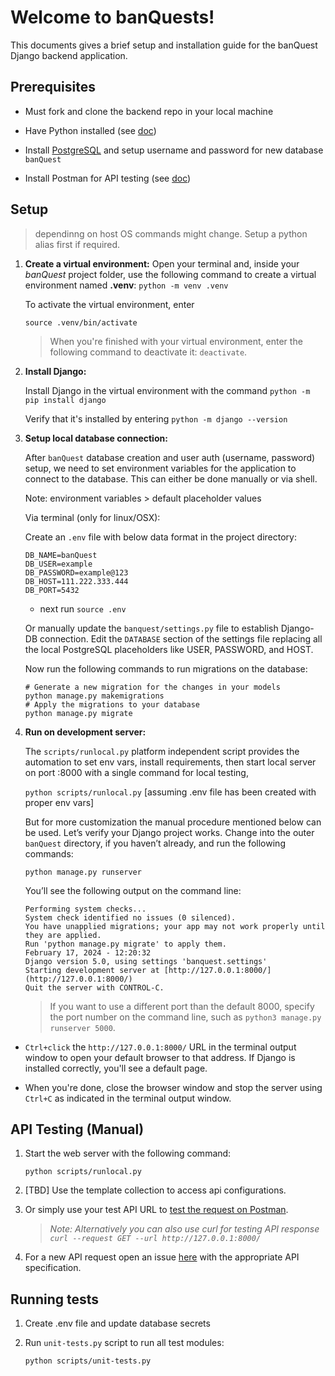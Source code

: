 
# Welcome to banQuests!

This documents gives a brief setup and installation guide for the banQuest Django backend application.

## Prerequisites

- Must fork and clone the backend repo in your local machine

- Have Python installed (see [doc](https://wiki.python.org/moin/BeginnersGuide/Download))

- Install [PostgreSQL](https://www.postgresql.org/download/) and setup username and password for new database `banQuest`

- Install Postman for API testing (see [doc](https://www.postman.com/downloads/))

## Setup

> dependinng on host OS commands might change. Setup a python alias first if required.

1.  **Create a virtual environment:**
	Open your terminal and, inside your _banQuest_ project folder, use the following command to create a virtual environment named **.venv**: `python -m venv .venv`

	To activate the virtual environment, enter
	
	`source .venv/bin/activate`
	
	> When you're finished with your virtual environment, enter the following command to deactivate it: `deactivate`.


2.  **Install Django:**

	Install Django in the virtual environment with the command
	`python -m pip install django`

	Verify that it's installed by entering
	`python -m django --version`

  

3.  **Setup local database connection:**

	After `banQuest` database creation and user auth (username, password) setup, we need to set environment variables for the application to connect to the database. This can either be done manually or via shell.

	Note: environment variables > default placeholder values

	Via terminal (only for linux/OSX):

	Create an `.env` file with below data format in the project directory:

		DB_NAME=banQuest
		DB_USER=example
		DB_PASSWORD=example@123
		DB_HOST=111.222.333.444
		DB_PORT=5432

	- next run `source .env`
	
	Or manually update the `banquest/settings.py` file to establish Django-DB connection.
	Edit the `DATABASE` section of the settings file replacing all the local PostgreSQL placeholders like USER, PASSWORD, and HOST.

	Now run the following commands to run migrations on the database:

		# Generate a new migration for the changes in your models
		python manage.py makemigrations
		# Apply the migrations to your database
		python manage.py migrate

4.  **Run on development server:**

	The `scripts/runlocal.py` platform independent script provides the automation to set env vars, install requirements, then start local server on port :8000 with a single command for local testing, 
	
	`python scripts/runlocal.py` [assuming .env file has been created with proper env vars]
	
	But for more customization the manual procedure mentioned below can be used.
	Let’s verify your Django project works. Change into the outer `banQuest` directory, if you haven’t already, and run the following commands:
	
	`python manage.py runserver`

	You’ll see the following output on the command line:
	
		Performing system checks...
		System check identified no issues (0 silenced).
		You have unapplied migrations; your app may not work properly until they are applied.
		Run 'python manage.py migrate' to apply them.
		February 17, 2024 - 12:20:32
		Django version 5.0, using settings 'banquest.settings'
		Starting development server at [http://127.0.0.1:8000/](http://127.0.0.1:8000/)
		Quit the server with CONTROL-C.

	> If you want to use a different port than the default 8000, specify the port number on the command line, such as `python3 manage.py runserver 5000`.

-  `Ctrl+click` the `http://127.0.0.1:8000/` URL in the terminal output window to open your default browser to that address. If Django is installed correctly, you'll see a default page.

  

- When you're done, close the browser window and stop the server using `Ctrl+C` as indicated in the terminal output window.

  

## API Testing (Manual)

1. Start the web server with the following command:

	`python scripts/runlocal.py`

2. [TBD] Use the template collection to access api configurations.

3. Or simply use your test API URL to [test the request on Postman](https://www.geeksforgeeks.org/basics-of-api-testing-using-postman/).

	> *_Note_: Alternatively you can also use curl for testing API response
	>  `curl --request GET --url http://127.0.0.1:8000/`*

4. For a new API request open an issue [here](https://github.com/dosXdev/banQuest/issues) with the appropriate API specification.

## Running tests

1. Create .env file and update database secrets

2. Run `unit-tests.py` script to run all test modules:

	`python scripts/unit-tests.py`